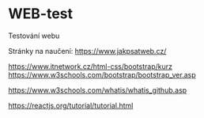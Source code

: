 # WEB-test
Testování webu

Stránky na naučení:
https://www.jakpsatweb.cz/

https://www.itnetwork.cz/html-css/bootstrap/kurz
https://www.w3schools.com/bootstrap/bootstrap_ver.asp

https://www.w3schools.com/whatis/whatis_github.asp

https://reactjs.org/tutorial/tutorial.html
